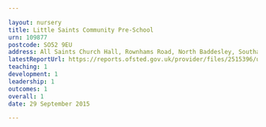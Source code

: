```yaml
---

layout: nursery
title: Little Saints Community Pre-School
urn: 109877
postcode: SO52 9EU
address: All Saints Church Hall, Rownhams Road, North Baddesley, Southampton, SO52 9EU
latestReportUrl: https://reports.ofsted.gov.uk/provider/files/2515396/urn/109877.pdf
teaching: 1
development: 1
leadership: 1
outcomes: 1
overall: 1
date: 29 September 2015

---
```

